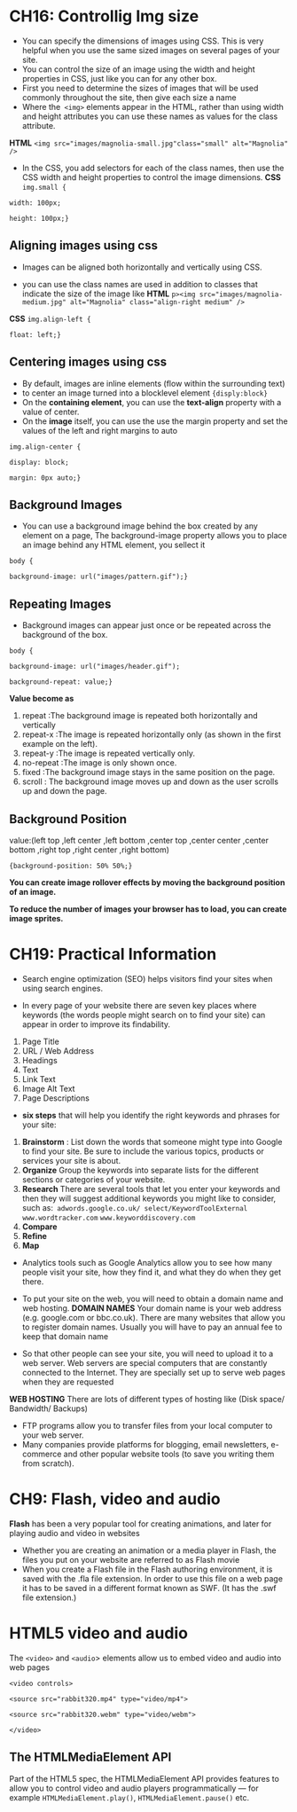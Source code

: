 # CH16: Controllig Img size 
* You can specify the dimensions of images using CSS. This is very helpful when you use the same sized images on several pages of your site.
* You can control the size of an image using the width and height properties in CSS, just like you can for any other box.
* First you need to determine the sizes of images that will be used commonly throughout the site, then give each size a name
* Where the``` <img>``` elements appear in the HTML, rather than using width and height attributes you can use these names as values for the class attribute.

**HTML** ``<img src="images/magnolia-small.jpg"class="small" alt="Magnolia" />``

* In the CSS, you add selectors for each of the class names, then use the CSS width and height properties to control the image dimensions.
**CSS** ``img.small {``

``width: 100px;``

``height: 100px;}``

## Aligning images using css 

* Images can be aligned both horizontally and vertically using CSS.

* you can use the class names are used in addition to classes that indicate the size of the image like 
**HTML** ``p><img src="images/magnolia-medium.jpg" alt="Magnolia" class="align-right medium" />``

**CSS**
``img.align-left {``

``float: left;}``

## Centering images using css 

* By default, images are inline elements (flow within the surrounding text)
* to center an image turned into a blocklevel element ``{disply:block}``
* On the **containing element**, you can use the **text-align** property with a value of center.
* On the **image** itself, you can use the use the margin property and set the values of the left and right margins to auto

``img.align-center {``

``display: block;``

``margin: 0px auto;}``


## Background Images

* You can use a background image behind the box created by any element on a page, The background-image property allows you to place an image behind any HTML element, you sellect it

``body {``

``background-image: url("images/pattern.gif");}``

## Repeating Images

* Background images can appear just once or be repeated across the background of the box.

``body {``

``background-image: url("images/header.gif");``

``background-repeat: value;}``

**Value become as**

1. repeat :The background image is repeated both horizontally and vertically
2. repeat-x :The image is repeated horizontally only (as shown in the first example on the left).
3. repeat-y :The image is repeated vertically only.
4. no-repeat :The image is only shown once.
5. fixed :The background image stays in the same position on the page.
6. scroll : The background image moves up and down as the user scrolls up and down the page.

## Background Position

value:(left top ,left center ,left bottom ,center top ,center center ,center bottom ,right top ,right center ,right bottom)

``{background-position: 50% 50%;}``




**You can create image rollover effects by moving the background position of an image.**

**To reduce the number of images your browser has to load, you can create image sprites.**


# CH19: Practical Information

* Search engine optimization (SEO) helps visitors find your sites when using search engines.

* In every page of your website there are seven key places where keywords (the words people might search on to find your site) can appear in order to improve its findability.
1. Page Title
2. URL / Web Address
3. Headings
4. Text
5. Link Text
6. Image Alt Text
7. Page Descriptions

* **six steps** that will help you identify the right keywords and phrases for your site:
1. **Brainstorm** : List down the words that someone might type into Google to find your site. Be sure to include the various topics, products or services your site is about.
2. **Organize** Group the keywords into separate lists for the different sections or categories of your website.
3. **Research** There are several tools that let you enter your keywords and then they will suggest additional keywords you might like to consider, such as:`` adwords.google.co.uk/ select/KeywordToolExternal`` ``www.wordtracker.com`` ``www.keyworddiscovery.com``
4. **Compare** 
5. **Refine**
6. **Map**

* Analytics tools such as Google Analytics allow you to see how many people visit your site, how they find it, and what they do when they get there.
* To put your site on the web, you will need to obtain a domain name and web hosting.
**DOMAIN NAMES** Your domain name is your web address (e.g. google.com or bbc.co.uk). There are many websites that allow you to register domain names. Usually you will have to pay an annual fee to keep that domain name

* So that other people can see your site, you will need to upload it to a web server. Web servers are special computers that are constantly connected to the Internet. They are specially set up to serve web pages when they are requested

**WEB HOSTING** There are lots of different types of hosting like (Disk space/ Bandwidth/ Backups)



* FTP programs allow you to transfer files from your local computer to your web server.
* Many companies provide platforms for blogging, email newsletters, e-commerce and other popular website tools (to save you writing them from scratch).


# CH9: Flash, video and audio

**Flash** has been a very popular tool for creating animations, and later for playing audio and video in websites

* Whether you are creating an animation or a media player in Flash, the files you put on your website are referred to as Flash movie
* When you create a Flash file in the Flash authoring environment, it is saved with the .fla file extension. In order to use this file on a web page it has to be saved in a different format known as SWF. (It has the .swf file extension.)


# HTML5 video and audio
The ``<video>`` and ``<audio``> elements allow us to embed video and audio into web pages

``<video controls>``

  ``<source src="rabbit320.mp4" type="video/mp4">``

  ``<source src="rabbit320.webm" type="video/webm">``

``</video>``

## The HTMLMediaElement API
Part of the HTML5 spec, the HTMLMediaElement API provides features to allow you to control video and audio players programmatically — for example ``HTMLMediaElement.play()``, ``HTMLMediaElement.pause()`` etc.

